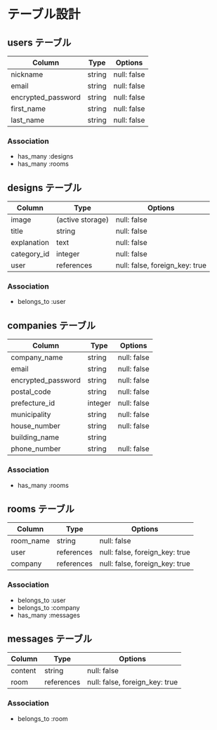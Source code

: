 # テーブル設計

## users テーブル

| Column              | Type   | Options     |
| ------------------- | ------ | ----------- |
| nickname            | string | null: false |
| email               | string | null: false |
| encrypted_password  | string | null: false |
| first_name          | string | null: false |
| last_name           | string | null: false |

### Association

- has_many :designs
- has_many :rooms

## designs テーブル

| Column     | Type             | Options                        |
| -----------| ---------------  | ------------------------------ |
| image      | (active storage) | null: false                    |
| title      | string           | null: false                    |
| explanation| text             | null: false                    |
| category_id| integer          | null: false                    |
| user       | references       | null: false, foreign_key: true |

### Association

- belongs_to :user

## companies テーブル

| Column              | Type    | Options     |
| ------------------- | ------- | ----------- |
| company_name        | string  | null: false |
| email               | string  | null: false |
| encrypted_password  | string  | null: false |
| postal_code         | string  | null: false |
| prefecture_id       | integer | null: false |
| municipality        | string  | null: false |
| house_number        | string  | null: false |
| building_name       | string  |             |
| phone_number        | string  | null: false |

### Association

- has_many :rooms

## rooms テーブル

| Column    | Type       | Options                        |
| --------- | ---------- | ------------------------------ |
| room_name | string     | null: false                    |
| user      | references | null: false, foreign_key: true |
| company   | references | null: false, foreign_key: true |

### Association

- belongs_to :user
- belongs_to :company
- has_many :messages

## messages テーブル

| Column  | Type       | Options                        |
| ------- | ---------- | ------------------------------ |
| content | string     | null: false                    |
| room    | references | null: false, foreign_key: true |

### Association

- belongs_to :room